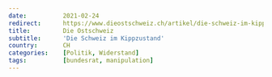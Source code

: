 ```yaml
---
date:          2021-02-24
redirect:      https://www.dieostschweiz.ch/artikel/die-schweiz-im-kippzustand-QQ6a3q6
title:         Die Ostschweiz
subtitle:      'Die Schweiz im Kippzustand'
country:       CH
categories:    [Politik, Widerstand]
tags:          [bundesrat, manipulation]
---
```


